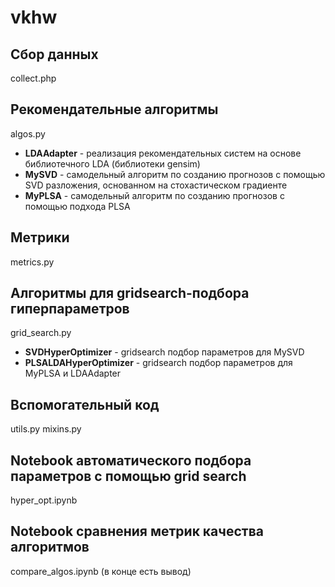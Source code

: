 # vkhw

## Сбор данных
collect.php

## Рекомендательные алгоритмы
algos.py
* **LDAAdapter** - реализация рекомендательных систем на основе библиотечного LDA (библиотеки gensim)
* **MySVD** - самодельный алгоритм по созданию прогнозов с помощью SVD разложения, 
основанном на стохастическом градиенте
* **MyPLSA** - самодельный алгоритм по созданию прогнозов с помощью подхода PLSA

## Метрики
metrics.py

## Алгоритмы для gridsearch-подбора гиперпараметров
grid_search.py
* **SVDHyperOptimizer** - gridsearch подбор параметров для MySVD
* **PLSALDAHyperOptimizer** - gridsearch подбор параметров для MyPLSA и LDAAdapter
 
## Вспомогательный код
utils.py
mixins.py

## Notebook автоматического подбора параметров с помощью grid search
hyper_opt.ipynb

## Notebook сравнения метрик качества алгоритмов
compare_algos.ipynb (в конце есть вывод)
